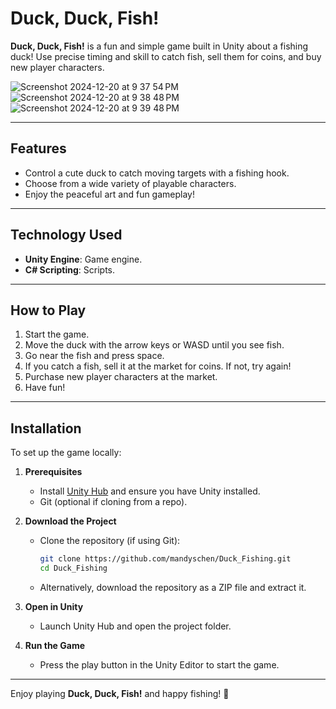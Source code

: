 # Duck, Duck, Fish!

**Duck, Duck, Fish!** is a fun and simple game built in Unity about a fishing duck! Use precise timing and skill to catch fish, sell them for coins, and buy new player characters.

![Screenshot 2024-12-20 at 9 37 54 PM](https://github.com/user-attachments/assets/9928d39f-48be-41de-b1d7-b504eeb9438f)
![Screenshot 2024-12-20 at 9 38 48 PM](https://github.com/user-attachments/assets/dbc0aa06-4a55-43ca-9cf6-bf07c5fd2416)
![Screenshot 2024-12-20 at 9 39 48 PM](https://github.com/user-attachments/assets/9c06021d-9c8a-482e-88ee-55eb561b480d)

---

## Features
- Control a cute duck to catch moving targets with a fishing hook.
- Choose from a wide variety of playable characters.
- Enjoy the peaceful art and fun gameplay!

---

## Technology Used
- **Unity Engine**: Game engine.
- **C# Scripting**: Scripts.

---

## How to Play
1. Start the game.
2. Move the duck with the arrow keys or WASD until you see fish.
3. Go near the fish and press space.
4. If you catch a fish, sell it at the market for coins. If not, try again!
5. Purchase new player characters at the market.
6. Have fun!

---

## Installation
To set up the game locally:

1. **Prerequisites**  
   - Install [Unity Hub](https://unity.com/download) and ensure you have Unity installed.
   - Git (optional if cloning from a repo).

2. **Download the Project**  
   - Clone the repository (if using Git):  
     ```bash
     git clone https://github.com/mandyschen/Duck_Fishing.git
     cd Duck_Fishing
     ```
   - Alternatively, download the repository as a ZIP file and extract it.

3. **Open in Unity**  
   - Launch Unity Hub and open the project folder.

4. **Run the Game**  
   - Press the play button in the Unity Editor to start the game.

---

Enjoy playing **Duck, Duck, Fish!** and happy fishing! 🎣  

